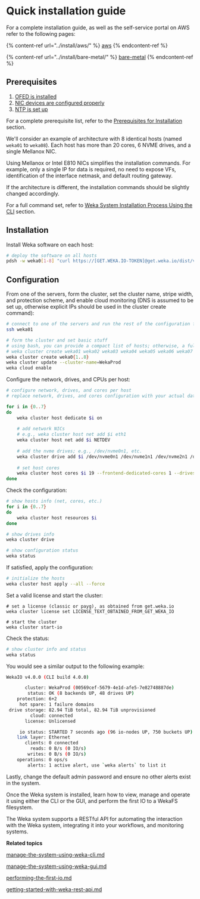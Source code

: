 # Quick installation guide

For a complete installation guide, as well as the self-service portal on AWS refer to the following pages:

{% content-ref url="../install/aws/" %}
[aws](../install/aws/)
{% endcontent-ref %}

{% content-ref url="../install/bare-metal/" %}
[bare-metal](../install/bare-metal/)
{% endcontent-ref %}

## Prerequisites

1. [OFED is installed](../install/bare-metal/setting-up-the-hosts/#mellanox-ofed-installation)
2. [NIC devices are configured properly](../install/bare-metal/setting-up-the-hosts/#network-configuration)
3. [NTP is set up](../install/bare-metal/setting-up-the-hosts/#clock-synchronization)

For a complete prerequisite list, refer to the [Prerequisites for Installation](../install/prerequisites-for-installation-of-weka-dedicated-hosts.md) section.&#x20;

We'll consider an example of architecture with 8 identical hosts (named `weka01` to `weka08`). Each host has more than 20 cores, 6 NVME drives, and a single Mellanox NIC.&#x20;

Using Mellanox or Intel E810 NICs simplifies the installation commands. For example, only a single IP for data is required, no need to expose VFs, identification of the interface netmask, and default routing gateway.&#x20;

If the architecture is different, the installation commands should be slightly changed accordingly.

For a full command set, refer to [Weka System Installation Process Using the CLI](../install/bare-metal/using-cli.md) section.

## Installation

Install Weka software on each host:

```bash
# deploy the software on all hosts
pdsh -w weka0[1-8] "curl https://[GET.WEKA.IO-TOKEN]@get.weka.io/dist/v1/install/4.0.0/4.0.0 | sudo sh"

```

## Configuration

From one of the servers, form the cluster, set the cluster name, stripe width, and protection scheme, and enable cloud monitoring (DNS is assumed to be set up, otherwise explicit IPs should be used in the cluster create command):

```bash
# connect to one of the servers and run the rest of the configuration from there
ssh weka01

# form the cluster and set basic stuff
# using bash, you can provide a compact list of hosts; otherwise, a full list of all hosts should be supplied
# weka cluster create weka01 weka02 weka03 weka04 weka05 weka06 weka07 weka08
weka cluster create weka0{1..8}
weka cluster update --cluster-name=WekaProd
weka cloud enable

```

Configure the network, drives, and CPUs per host:

```bash
# configure network, drives, and cores per host
# replace network, drives, and cores configuration with your actual data

for i in {0..7}
do
    weka cluster host dedicate $i on
    
    # add network NICs
    # e.g., weka cluster host net add $i eth1
    weka cluster host net add $i NETDEV
    
    # add the nvme drives; e.g., /dev/nvme0n1, etc.
    weka cluster drive add $i /dev/nvme0n1 /dev/nvme1n1 /dev/nvme2n1 /dev/nvme3n1 /dev/nvme4n1 /dev/nvme5n1
    
    # set host cores
    weka cluster host cores $i 19 --frontend-dedicated-cores 1 --drives-dedicated-cores 6
done

```

Check the  configuration:

```bash
# show hosts info (net, cores, etc.)
for i in {0..7}
do
    weka cluster host resources $i
done

# show drives info
weka cluster drive

# show configuration status
weka status

```

If satisfied, apply the configuration:

```bash
# initialize the hosts
weka cluster host apply --all --force

```

Set a valid license and start the cluster:

```
# set a license (classic or payg), as obtained from get.weka.io
weka cluster license set LICENSE_TEXT_OBTAINED_FROM_GET_WEKA_IO

# start the cluster
weka cluster start-io

```

Check the status:

```bash
# show cluster info and status
weka status

```

You would see a similar output to the following example:

```bash
WekaIO v4.0.0 (CLI build 4.0.0)

       cluster: WekaProd (00569cef-5679-4e1d-afe5-7e82748887de)
        status: OK (8 backends UP, 48 drives UP)
    protection: 6+2
     hot spare: 1 failure domains
 drive storage: 82.94 TiB total, 82.94 TiB unprovisioned
         cloud: connected
       license: Unlicensed

     io status: STARTED 7 seconds ago (96 io-nodes UP, 750 buckets UP)
    link layer: Ethernet
       clients: 0 connected
         reads: 0 B/s (0 IO/s)
        writes: 0 B/s (0 IO/s)
    operations: 0 ops/s
        alerts: 1 active alert, use `weka alerts` to list it

```

Lastly, change the default admin password and ensure no other alerts exist in the system.

Once the Weka system is installed, learn how to view, manage and operate it using either the CLI or the GUI, and perform the first IO to a WekaFS filesystem.

The Weka system supports a RESTful API for automating the interaction with the Weka system,  integrating it into your workflows, and monitoring systems.



**Related topics**

[manage-the-system-using-weka-cli.md](manage-the-system-using-weka-cli.md "mention")

[manage-the-system-using-weka-gui.md](manage-the-system-using-weka-gui.md "mention")

[performing-the-first-io.md](performing-the-first-io.md "mention")

[getting-started-with-weka-rest-api.md](getting-started-with-weka-rest-api.md "mention")

